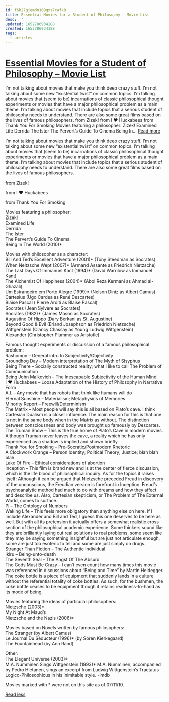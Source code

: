 ```yaml
---
id: f6k27gjemdn109gxz7cafk8
title: Essential Movies for a Student of Philosophy – Movie List
desc: ''
updated: 1652786934188
created: 1652786934188
tags:
  - articles
---
```


# [Essential Movies for a Student of Philosophy – Movie List](https://mubi.com/lists/essential-movies-for-a-student-of-philosophy)

I’m not talking about movies that make you think deep crazy stuff. I’m not talking about some new “existential twist” on common topics. I’m talking about movies that (seem to be) incarnations of classic philosophical thought experiments or movies that have a major philosophical problem as a main theme. I’m talking about movies that include topics that a serious student of philosophy needs to understand. There are also some great films based on the lives of famous philosophers. from Zizek! from I ♥ Huckabees from Thank You For Smoking Movies featuring a philosopher: Zizek! Examined Life Derrida The Ister The Pervert’s Guide To Cinema Being In… [Read more](https://mubi.com/#read-more)

I’m not talking about movies that make you think deep crazy stuff. I’m not talking about some new “existential twist” on common topics. I’m talking about movies that (seem to be) incarnations of classic philosophical thought experiments or movies that have a major philosophical problem as a main theme. I’m talking about movies that include topics that a serious student of philosophy needs to understand. There are also some great films based on the lives of famous philosophers.

  
from Zizek!

  
from I ♥ Huckabees

  
from Thank You For Smoking

Movies featuring a philosopher:  
Zizek!  
Examined Life  
Derrida  
The Ister  
The Pervert’s Guide To Cinema  
Being In The World (2010)\*

Movies with philosopher as a character:  
Bill And Ted’s Excellent Adventure (2001)\* (Tony Steedman as Socrates)  
When Neitzsche Wept (2007)\* (Armand Assante as Friedrich Nietzsche)  
The Last Days Of Immanuel Kant (1994)\* (David Warrilow as Immanuel Kant)  
The Alchemist Of Happiness (2004)\* (Abol Reza Kermani as Ahmad al-Ghazali)  
Um Estrangeiro em Porto Alegre (1999)\* (Nelson Diniz as Albert Camus)  
Cartesius (Ugo Cardea as René Descartes)  
Blaise Pascal ( Pierre Arditi as Blaise Pascal)  
Socrates (Jean Sylvère as Socrates)  
Socrates (1982)\* (James Mason as Socrates)  
Augustine Of Hippo (Dary Berkani as St. Augustine)  
Beyond Good & Evil (Erland Josephson as Friedrich Nietzsche)  
Wittgenstein (Clancy Chassay as Young Ludwig Wittgenstein)  
Alexander (Christopher Plummer as Aristotle)

Famous thought experiments or discussion of a famous philosophical problem:  
Rashomon – General intro to Subjectivity/Objectivity  
Groundhog Day – Modern interpretation of The Myth of Sisyphus  
Being There – Socially constructed reality; what I like to call The Problem of Communication  
Being John Malkovich – The Inescapable Subjectivity of the Human Mind  
I ♥ Huckabees – Loose Adaptation of the History of Philosophy in Narrative Form  
A.I. – Any movie that has robots that think like humans will do  
Eternal Sunshine – Materialism; Metaphysics of Memories  
Minority Report – Freewill/Determinism  
The Matrix – Most people will say this is all based on Plato’s cave. I think Cartesian Dualism is a closer influence. The main reason for this is that one is not in the same body when in the Matrix as without. The distinction between consciousness and body was brought up famously by Descartes.  
The Truman Show – This is the true home of Plato’s Cave in modern movies. Although Truman never leaves the cave, a reality which he has only experienced as a shadow is implied and shown briefly.  
Thank You for Smoking – Pre-Socratic/Postmodern Rhetoric  
A Clockwork Orange – Person Identity; Political Theory; Justice; blah blah blah  
Lake Of Fire – Ethical considerations of abortion  
Inception – This film is brand new and is at the center of fierce discussion, which is the life blood of philosophical inquiry. As for the topics it raises itself: Although it can be argued that Nietzsche preceded Freud in discovery of the unconscious, the Freudian version is forefront in Inception. Freud’s psychoanalytic method had much to do with dreams and how they affect and describe us. Also, Cartesian skepticism, or The Problem of The External World, comes to surface.  
Pi – The Ontology of Numbers  
Waking Life – This feels more obligatory than anything else on here. If I include Alexander and Bill and Ted, I guess this one deserves to be here as well. But with all its pretension it actually offers a somewhat realistic cross section of the philosophical academic experience. Some thinkers sound like they are brilliantly laying out real solutions to real problems, some seem like they may be saying something insightful but are just not articulate enough, some are just too esoteric to tell and some are just simply on drugs.  
Stranger Than Fiction – The Authentic Individual  
Ikiru – Being-unto-death  
The Seventh Seal – The Angst Of The Absurd  
The Gods Must Be Crazy – I can’t even count how many times this movie was referenced in discussions about “Being and Time” by Martin Heidegger. The coke bottle is a piece of equipment that suddenly lands in a culture without the referential totality of coke bottles. As such, for the bushmen, the coke bottle ceases to be equipment though it retains readiness-to-hand as its mode of being.

Movies featuring the ideas of particular philosophers:  
Nietzsche (2003)\*  
My Night At Maud’s  
Nietzsche and the Nazis (2006)\*

Movies based on Novels written by famous philosophers:  
The Stranger (by Albert Camus)  
Le Journal Du Séducteur (1996)\* (by Soren Kierkegaard)  
The Fountainhead (by Ann Rand)

Other:  
The Elegant Universe (2003)\*  
M.A. Numminen Sings Wittgenstein (1993)\* M.A. Numminen, accompanied by Pedro Hietanen, sings an excerpt from Ludwig Wittgenstein’s Tractatus Logico-Philosophicus in his inimitable style. -imdb

Movies marked with \* were not on this site as of 07/11/10.

[Read less](https://mubi.com/#read-less)
